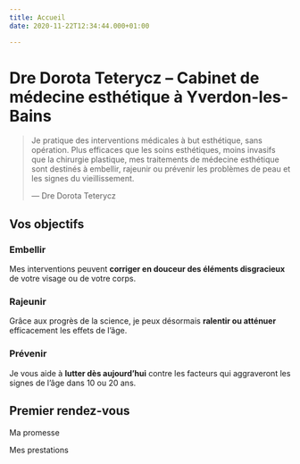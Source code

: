 ```yaml
---
title: Accueil
date: 2020-11-22T12:34:44.000+01:00

---
```

# Dre Dorota Teterycz – Cabinet de médecine esthétique à Yverdon-les-Bains

> Je pratique des interventions médicales à but esthétique, sans opération. Plus efficaces que les soins esthétiques, moins invasifs que la chirurgie plastique, mes traitements de médecine esthétique sont destinés à embellir, rajeunir ou prévenir les problèmes de peau et les signes du vieillissement.
>
> — Dre Dorota Teterycz

## Vos objectifs

### Embellir

Mes interventions peuvent **corriger en douceur des éléments disgracieux** de votre visage ou de votre corps.

### Rajeunir

Grâce aux progrès de la science, je peux désormais **ralentir ou atténuer** efficacement les effets de l’âge.

### Prévenir

Je vous aide à **lutter dès aujourd’hui** contre les facteurs qui aggraveront les signes de l’âge dans 10 ou 20 ans.

## Premier rendez-vous

Ma promesse

Mes prestations